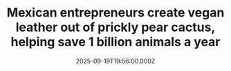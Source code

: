 ---
title: "Mexican entrepreneurs create vegan leather out of prickly pear cactus, helping save 1 billion animals a year"
date: 2025-09-19T19:56:00.000Z
category: Human Kindness
externalLink: "https://www.goodgoodgood.co/articles/vegan-leather-prickly-pear-cactus"
image: ""
excerpt: "In a growing world of vegan leather alternatives, Adrián López Velarde and Marte Cázarez Duarte tried something new — and closer to home.…"
---